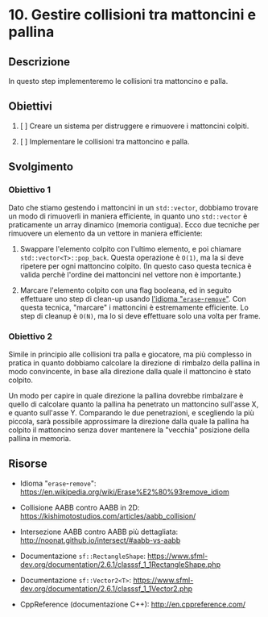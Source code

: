 # 10. Gestire collisioni tra mattoncini e pallina

## Descrizione

In questo step implementeremo le collisioni tra mattoncino e palla.

## Obiettivi

1. [ ] Creare un sistema per distruggere e rimuovere i mattoncini colpiti.

2. [ ] Implementare le collisioni tra mattoncino e palla.

## Svolgimento

### Obiettivo 1

Dato che stiamo gestendo i mattoncini in un `std::vector`, dobbiamo trovare un modo di rimuoverli in maniera efficiente, in quanto uno `std::vector` è praticamente un array dinamico (memoria contigua). Ecco due tecniche per rimuovere un elemento da un vettore in maniera efficiente:

1. Swappare l'elemento colpito con l'ultimo elemento, e poi chiamare `std::vector<T>::pop_back`. Questa operazione è `O(1)`, ma la si deve ripetere per ogni mattoncino colpito. (In questo caso questa tecnica è valida perchè l'ordine dei mattoncini nel vettore non è importante.)

2. Marcare l'elemento colpito con una flag booleana, ed in seguito effettuare uno step di clean-up usando [l'idioma "`erase`-`remove`"](https://en.wikipedia.org/wiki/Erase%E2%80%93remove_idiom). Con questa tecnica, "marcare" i mattoncini è estremamente efficiente. Lo step di cleanup è `O(N)`, ma lo si deve effettuare solo una volta per frame.

### Obiettivo 2

Simile in principio alle collisioni tra palla e giocatore, ma più complesso in pratica in quanto dobbiamo calcolare la direzione di rimbalzo della pallina in modo convincente, in base alla direzione dalla quale il mattoncino è stato colpito.

Un modo per capire in quale direzione la pallina dovrebbe rimbalzare è quello di calcolare quanto la pallina ha penetrato un mattoncino sull'asse X, e quanto sull'asse Y. Comparando le due penetrazioni, e scegliendo la più piccola, sarà possibile approssimare la direzione dalla quale la pallina ha colpito il mattoncino senza dover mantenere la "vecchia" posizione della pallina in memoria.

## Risorse

- Idioma "`erase`-`remove`": https://en.wikipedia.org/wiki/Erase%E2%80%93remove_idiom

- Collisione AABB contro AABB in 2D: https://kishimotostudios.com/articles/aabb_collision/

- Intersezione AABB contro AABB più dettagliata: http://noonat.github.io/intersect/#aabb-vs-aabb

- Documentazione `sf::RectangleShape`: https://www.sfml-dev.org/documentation/2.6.1/classsf_1_1RectangleShape.php

- Documentazione `sf::Vector2<T>`: https://www.sfml-dev.org/documentation/2.6.1/classsf_1_1Vector2.php

- CppReference (documentazione C++): http://en.cppreference.com/
